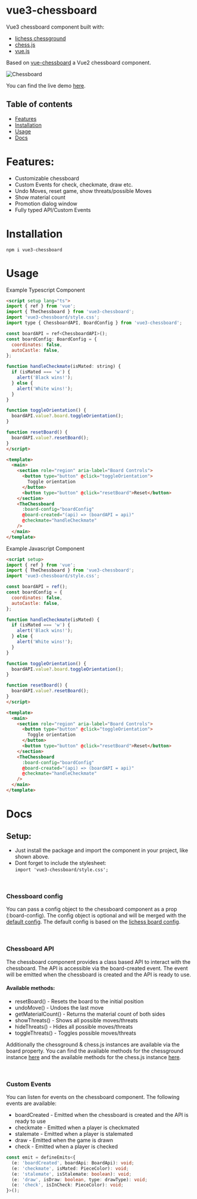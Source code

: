 # vue3-chessboard

Vue3 chessboard component built with:

- [lichess chessground](https://github.com/lichess-org/chessground)
- [chess.js](https://github.com/jhlywa/chess.js)
- [vue.js](https://github.com/vuejs/core)

Based on [vue-chessboard](https://github.com/vitogit/vue-chessboard) a Vue2 chessboard component.

![Chessboard](https://media.giphy.com/media/lotRUKBFZr5BmqVvLg/giphy.gif)

You can find the live demo [here](https://qwerty084.github.io/vue3-chessboard-demo/).

## Table of contents

- [Features](#features)
- [Installation](#installation)
- [Usage](#usage)
- [Docs](#docs)

# Features:

- Customizable chessboard
- Custom Events for check, checkmate, draw etc.
- Undo Moves, reset game, show threats/possible Moves
- Show material count
- Promotion dialog window
- Fully typed API/Custom Events

# Installation

```
npm i vue3-chessboard
```

# Usage

Example Typescript Component

```html
<script setup lang="ts">
import { ref } from 'vue';
import { TheChessboard } from 'vue3-chessboard';
import 'vue3-chessboard/style.css';
import type { ChessboardAPI, BoardConfig } from 'vue3-chessboard';

const boardAPI = ref<ChessboardAPI>();
const boardConfig: BoardConfig = {
  coordinates: false,
  autoCastle: false,
};

function handleCheckmate(isMated: string) {
  if (isMated === 'w') {
    alert('Black wins!');
  } else {
    alert('White wins!');
  }
}

function toggleOrientation() {
  boardAPI.value?.board.toggleOrientation();
}

function resetBoard() {
  boardAPI.value?.resetBoard();
}
</script>

<template>
  <main>
    <section role="region" aria-label="Board Controls">
      <button type="button" @click="toggleOrientation">
        Toggle orientation
      </button>
      <button type="button" @click="resetBoard">Reset</button>
    </section>
    <TheChessboard
      :board-config="boardConfig"
      @board-created="(api) => (boardAPI = api)"
      @checkmate="handleCheckmate"
    />
  </main>
</template>
```

Example Javascript Component

```html
<script setup>
import { ref } from 'vue';
import { TheChessboard } from 'vue3-chessboard';
import 'vue3-chessboard/style.css';

const boardAPI = ref();
const boardConfig = {
  coordinates: false,
  autoCastle: false,
};

function handleCheckmate(isMated) {
  if (isMated === 'w') {
    alert('Black wins!');
  } else {
    alert('White wins!');
  }
}

function toggleOrientation() {
  boardAPI.value?.board.toggleOrientation();
}

function resetBoard() {
  boardAPI.value?.resetBoard();
}
</script>

<template>
  <main>
    <section role="region" aria-label="Board Controls">
      <button type="button" @click="toggleOrientation">
        Toggle orientation
      </button>
      <button type="button" @click="resetBoard">Reset</button>
    </section>
    <TheChessboard
      :board-config="boardConfig"
      @board-created="(api) => (boardAPI = api)"
      @checkmate="handleCheckmate"
    />
  </main>
</template>
```

# Docs

## Setup:

- Just install the package and import the component in your project, like shown above.
- Dont forget to include the stylesheet: <br>
  `import 'vue3-chessboard/style.css';`

<br>

### Chessboard config

You can pass a config object to the chessboard component as a prop (:board-config). The config object is optional and will be merged with the [default config](https://github.com/qwerty084/vue3-chessboard/blob/main/src/helper/DefaultConfig.ts).
The default config is based on the [lichess board config](https://github.com/lichess-org/chessground/blob/master/src/state.ts).

<br>

### Chessboard API

The chessboard component provides a class based API to interact with the chessboard. The API is accessible via the board-created event. The event will be emitted when the chessboard is created and the API is ready to use.

#### Available methods:

- resetBoard() - Resets the board to the initial position
- undoMove() - Undoes the last move
- getMaterialCount() - Returns the material count of both sides
- showThreats() - Shows all possible moves/threats
- hideThreats() - Hides all possible moves/threats
- toggleThreats() - Toggles possible moves/threats

Additionally the chessground & chess.js instances are available via the board property.
You can find the available methods for the chessground instance [here](https://github.com/lichess-org/chessground/blob/master/src/api.ts) and the available methods for the chess.js instance [here](https://github.com/jhlywa/chess.js/blob/master/README.md).

<br>

### Custom Events

You can listen for events on the chessboard component. The following events are available:

- boardCreated - Emitted when the chessboard is created and the API is ready to use
- checkmate - Emitted when a player is checkmated
- stalemate - Emitted when a player is stalemated
- draw - Emitted when the game is drawn
- check - Emitted when a player is checked

```Typescript
const emit = defineEmits<{
  (e: 'boardCreated', boardApi: BoardApi): void;
  (e: 'checkmate', isMated: PieceColor): void;
  (e: 'stalemate', isStalemate: boolean): void;
  (e: 'draw', isDraw: boolean, type: drawType): void;
  (e: 'check', isInCheck: PieceColor): void;
}>();
```
